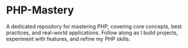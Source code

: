 # PHP-Mastery
A dedicated repository for mastering PHP, covering core concepts, best practices, and real-world applications. Follow along as I build projects, experiment with features, and refine my PHP skills.
